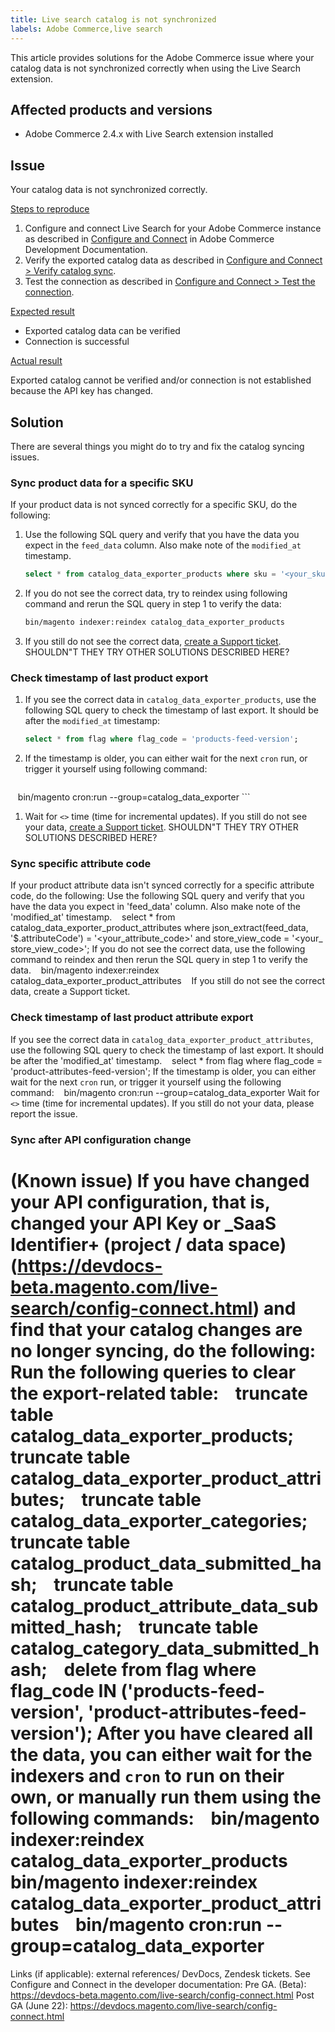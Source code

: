 ```yaml
---
title: Live search catalog is not synchronized
labels: Adobe Commerce,live search
---
```


This article provides solutions for the Adobe Commerce issue where your catalog data is not synchronized correctly when using the Live Search extension.

## Affected products and versions

* Adobe Commerce 2.4.x with Live Search extension installed

## Issue

Your catalog data is not synchronized correctly.

<ins>Steps to reproduce</ins>

1. Configure and connect Live Search for your Adobe Commerce instance as described in [Configure and Connect](https://devdocs-beta.magento.com/live-search/config-connect.html) in Adobe Commerce Development Documentation.
1. Verify the exported catalog data as described in [Configure and Connect > Verify catalog sync](https://devdocs-beta.magento.com/live-search/config-connect.html#verify-catalog-sync).
1. Test the connection as described in [Configure and Connect > Test the connection](https://devdocs-beta.magento.com/live-search/config-connect.html#test-the-connection).

<ins>Expected result</ins>

* Exported catalog data can be verified
* Connection is successful

<ins>Actual result</ins>

Exported catalog cannot be verified and/or connection is not established because the API key has changed.

## Solution

There are several things you might do to try and fix the catalog syncing issues.

### Sync product data for a specific SKU

If your product data is not synced correctly for a specific SKU, do the following:

1. Use the following SQL query and verify that you have the data you expect in the `feed_data` column. Also make note of the `modified_at` timestamp.
    ```SQL
    select * from catalog_data_exporter_products where sku = '<your_sku>' and store_view_code = '<your_ store_view_code>';
    ```
1. If you do not see the correct data, try to reindex using following command and rerun the SQL query in step 1 to verify the data:
    ```bash
    bin/magento indexer:reindex catalog_data_exporter_products
    ```
1. If you still do not see the correct data, [create a Support ticket](https://support.magento.com/hc/en-us/articles/360000913794#submit-ticket). SHOULDN"T THEY TRY OTHER SOLUTIONS DESCRIBED HERE?

### Check timestamp of last product export

1. If you see the correct data in `catalog_data_exporter_products`, use the following SQL query to check the timestamp of last export. It should be after the `modified_at` timestamp:
    ```sql
    select * from flag where flag_code = 'products-feed-version';
    ```
1. If the timestamp is older, you can either wait for the next `cron` run, or trigger it yourself using following command:
    ```bash
    bin/magento cron:run --group=catalog_data_exporter
    ```
1. Wait for `<>` time (time for incremental updates). If you still do not see your data, [create a Support ticket](https://support.magento.com/hc/en-us/articles/360000913794#submit-ticket). SHOULDN"T THEY TRY OTHER SOLUTIONS DESCRIBED HERE?

### Sync specific attribute code
If your product attribute data isn't synced correctly for a specific attribute code, do the following:
Use the following SQL query and verify that you have the data you expect in 'feed_data' column. Also make note of the 'modified_at' timestamp.
   select * from catalog_data_exporter_product_attributes where json_extract(feed_data, '$.attributeCode') = '<your_attribute_code>' and store_view_code = '<your_ store_view_code>';
If you do not see the correct data, use the following command to reindex and then rerun the SQL query in step 1 to verify the data.
   bin/magento indexer:reindex catalog_data_exporter_product_attributes
   If you still do not see the correct data, create a Support ticket.

### Check timestamp of last product attribute export
If you see the correct data in `catalog_data_exporter_product_attributes`, use the following SQL query to check the timestamp of last export. It should be after the 'modified_at' timestamp.
   select * from flag where flag_code = 'product-attributes-feed-version';
If the timestamp is older, you can either wait for the next `cron` run, or trigger it yourself using the following command:
   bin/magento cron:run --group=catalog_data_exporter
Wait for `<>` time (time for incremental updates). If you still do not your data, please report the issue.

### Sync after API configuration change
(Known issue) If you have changed your API configuration, that is, changed your API Key or _SaaS Identifier+ (project / data space) (https://devdocs-beta.magento.com/live-search/config-connect.html) and find that your catalog changes are no longer syncing, do the following:
Run the following queries to clear the export-related table:
   truncate table catalog_data_exporter_products;
   truncate table catalog_data_exporter_product_attributes;
   truncate table catalog_data_exporter_categories;
   truncate table catalog_product_data_submitted_hash;
   truncate table catalog_product_attribute_data_submitted_hash;
   truncate table catalog_category_data_submitted_hash;
   delete from flag where flag_code IN ('products-feed-version', 'product-attributes-feed-version');
After you have cleared all the data, you can either wait for the indexers and `cron` to run on their own, or manually run them using the following commands:
   bin/magento indexer:reindex catalog_data_exporter_products
   bin/magento indexer:reindex catalog_data_exporter_product_attributes
   bin/magento cron:run --group=catalog_data_exporter
===================================
Links (if applicable): external references/ DevDocs, Zendesk tickets.
See Configure and Connect in the developer documentation:
Pre GA. (Beta):  https://devdocs-beta.magento.com/live-search/config-connect.html
Post GA (June 22): https://devdocs.magento.com/live-search/config-connect.html
